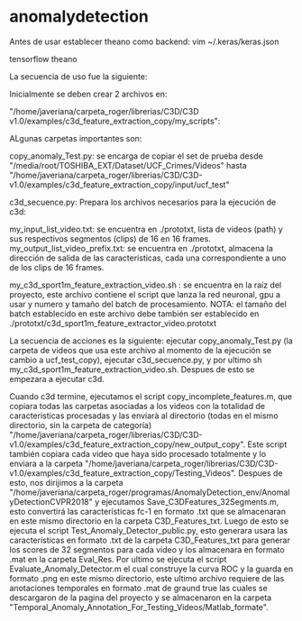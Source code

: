 # anomalydetection


Antes de usar establecer theano como backend:
vim ~/.keras/keras.json

tensorflow
theano

La secuencia de uso fue la siguiente:

Inicialmente se deben crear 2 archivos en: 

"/home/javeriana/carpeta_roger/librerias/C3D/C3D v1.0/examples/c3d_feature_extraction_copy/my_scripts":

ALgunas carpetas importantes son:

copy_anomaly_Test.py: se encarga de copiar el set de prueba desde "/media/root/TOSHIBA_EXT/Dataset/UCF_Crimes/Videos" hasta "/home/javeriana/carpeta_roger/librerias/C3D/C3D-v1.0/examples/c3d_feature_extraction_copy/input/ucf_test"

c3d_secuence.py: Prepara los archivos necesarios para la ejecución de c3d:

my_input_list_video.txt: se encuentra en ./prototxt, lista de videos (path) y sus respectivos segmentos  (clips) de 16 en 16 frames.
my_output_list_video_prefix.txt: se encuentra en ./prototxt, almacena la dirección de salida de las características, cada una correspondiente a uno de los clips de 16 frames.

my_c3d_sport1m_feature_extraction_video.sh : se encuentra en la raíz del proyecto, este archivo contiene el script que lanza la red neuronal, gpu a usar y numero y tamaño del batch de procesamiento. NOTA: el tamaño del batch establecido en este archivo debe también ser establecido en ./prototxt/c3d_sport1m_feature_extractor_video.prototxt

La secuencia de acciones es la siguiente: ejecutar copy_anomaly_Test.py (la carpeta de videos que usa este archivo al momento de la ejecución se cambio a ucf_test_copy), ejecutar c3d_secuence.py, y por ultimo sh my_c3d_sport1m_feature_extraction_video.sh. Despues de esto se empezara a ejecutar c3d.

Cuando c3d termine, ejecutamos el script copy_incomplete_features.m, que copiara todas las carpetas asociadas a los videos con la totalidad de caracteristicas procesadas y las enviarà al directorio (todas en el mismo directorio, sin la carpeta de categoría) "/home/javeriana/carpeta_roger/librerias/C3D/C3D-v1.0/examples/c3d_feature_extraction_copy/new_output_copy". Este script también copiara cada video que haya sido procesado totalmente  y lo enviara a la carpeta "/home/javeriana/carpeta_roger/librerias/C3D/C3D-v1.0/examples/c3d_feature_extraction_copy/Testing_Videos". Despues de esto, nos dirijimos a la carpeta "/home/javeriana/carpeta_roger/programas/AnomalyDetection_env/AnomalyDetectionCVPR2018" y ejecutamos Save_C3DFeatures_32Segments.m, esto convertirá las características fc-1 en formato .txt que se almacenaran en este mismo directorio en la carpeta C3D_Features_txt. Luego de esto se ejecuta el script Test_Anomaly_Detector_public.py, esto generara usara las características en formato .txt de la carpeta  C3D_Features_txt para generar los scores de 32 segmentos para cada video y los almacenara en formato .mat en la carpeta Eval_Res. Por ultimo  se ejecuta el script Evaluate_Anomaly_Detector.m el cual construye la curva ROC y la guarda en formato .png en este mismo directorio, este ultimo archivo requiere de las anotaciones temporales en formato .mat de graund true las cuales se descargaron de la pagina del proyecto y se almacenaron en la carpeta "Temporal_Anomaly_Annotation_For_Testing_Videos/Matlab_formate".
